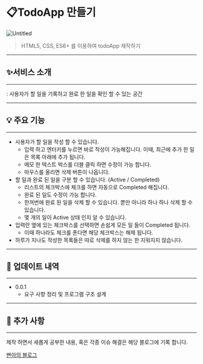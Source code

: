 # 📋TodoApp 만들기

![Untitled](https://s3-us-west-2.amazonaws.com/secure.notion-static.com/cc96e812-a9e5-4727-b4b2-74eb8862aad8/Untitled.png)

> HTML5, CSS, ES6+ 를 이용하여 todoApp 제작하기

---

## ✨서비스 소개

---

: 사용자가 할 일을 기록하고 완료 한 일을 확인 할 수 있는 공간

---

## 💡 주요 기능

---

- 사용자가 할 일을 작성 할 수 있습니다.
    - 입력 하고 엔터키를 누르면 바로 작성이 가능해집니다. 이때, 최근에 추가 한 일은 목록 아래에 추가 됩니다.
    - 메모 한 텍스트 박스를 더블 클릭 하면 수정이 가능 합니다.
    - 마우스를 올리면 삭제 버튼이 나옵니다.
- 할 일과 완료 된 일을 구분 할 수 있습니다. (Active / Completed)
    - 리스트의 체크박스에 체크를 하면 자동으로 Completed 해집니다.
    - 완료 된 일도 수정이 가능 합니다.
    - 한꺼번에 완료 된 일을 삭제 할 수 있습니다. 뿐만 아니라 하나 하나 삭제 할 수 있습니다.
    - 몇 개의 일이 Active 상태 인지 알 수 있습니다.
- 입력란 옆에 있는 체크박스를 선택하면 손쉽게 모든 일 들이 Completed 됩니다.
    - 이때 하나라도 체크를 푼다면 해당 체크박스는 해제 됩니다.
- 하루가 지나도 작성한 목록들은 따로 삭제를 하지 않는 한 지워지지 않습니다.

---

## 📂 업데이트 내역

---

- 0.0.1
    - 요구 사항 정리 및 프로그램 구조 설계

---

## 🔎 추가 사항

---

제작 하면서 새롭게 공부한 내용, 혹은 각종 이슈 해결은 해당 블로그에 기록 합니다.

[삔아의 블로그](https://bbinya.tistory.com/)

